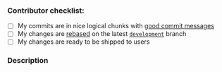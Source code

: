 <!--
Thanks for contributing to the project!
Please help us keep this project in good shape by going through this checklist.
Replace the empty checkboxes [ ] below with checked ones [X] as they are completed
Remember, you can preview this before saving it.
-->

### Contributor checklist:

* [ ] My commits are in nice logical chunks with [good commit messages](http://chris.beams.io/posts/git-commit/)
* [ ] My changes are [rebased](https://medium.freecodecamp.org/git-rebase-and-the-golden-rule-explained-70715eccc372) on the latest [`development`](https://github.com/TempTalkOrg/TempTalk-Desktop/tree/development) branch
* [ ] My changes are ready to be shipped to users

### Description

<!--
Describe briefly what your pull request changes. Focus on the value provided to users.

This pull request resolves the problem that xxx.
This pull request adds a new feature that xxx.
-->
